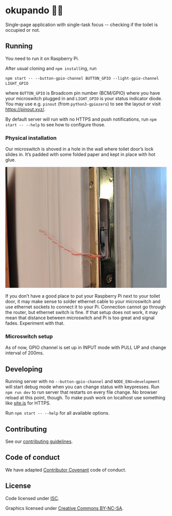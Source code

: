 okupando 🚽🐼
=============

Single-page application with single-task focus -- checking if the toilet
is occupied or not.


Running
-------

You need to run it on Raspberry Pi.

After usual cloning and `npm install`ing, run

```
npm start -- --button-gpio-channel BUTTON_GPIO --light-gpio-channel LIGHT_GPIO
```

where `BUTTON_GPIO` is Broadcom pin number (BCM/GPIO) where you have
your microswitch plugged in and `LIGHT_GPIO` is your status indicator
diode. You may use e.g. `pinout` (from `python3-gpiozero`) to see the
layout or visit https://pinout.xyz/.

By default server will run with no HTTPS and push notifications,
run `npm start -- --help` to see how to configure those.

### Physical installation

Our microswitch is shoved in a hole in the wall where toilet door’s lock
slides in. It’s padded with some folded paper and kept in place with hot
glue.

![We are professionals.](./docs/professional-installation.jpeg)

If you don’t have a good place to put your Raspberry Pi next to your
toilet door, it may make sense to solder ethernet cable to your
microswitch and use ethernet sockets to connect it to your Pi.
Connection cannot go through the router, but ethernet switch is fine. If
that setup does not work, it may mean that distance between microswitch
and Pi is too great and signal fades. Experiment with that.

### Microswitch setup

As of now, GPIO channel is set up in INPUT mode with PULL UP and change
interval of 200ms.


Developing
----------

Running server with no `--button-gpio-channel` and
`NODE_ENV=development` will start debug mode when you can change status
with keypresses.  Run `npm run dev` to run server that restarts on every
file change. No browser reload at this point, though. To make push work
on localhost use something like [site.js](https://sitejs.org/) for
HTTPS.

Run `npm start -- --help` for all available options.


Contributing
------------

See our [contributing guidelines](./CONTRIBUTING.md).


Code of conduct
---------------

We have adapted [Contributor Covenant](./CODE_OF_CONDUCT.md) code of
conduct.


License
-------

Code licensed under [ISC](./LICENSE).

Graphics licensed under [Creative Commons BY-NC-SA](./LICENSE-CC-BY-NC-SA.md).
